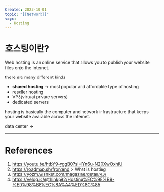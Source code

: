 ```yaml
---
Created: 2023-10-01
topic: "[[Network]]"
tags:
  - Hosting
---
```

# 호스팅이란?
Web hosting is an online service that allows you to publish your website files onto the internet. 

there are many different kinds
- **shared hosting** -> most popular and affordable type of hosting
- reseller hosting
- VPS(virtual private servers)
- dedicated servers

hosting is basically the computer and network infrastructure that keeps your website available across the internet. 

data center -> 

---
# References
1. https://youtu.be/htbY9-yggB0?si=IYn6u-N2OXwOxhiU
2. https://roadmap.sh/frontend > What is hosting
3. https://yozm.wishket.com/magazine/detail/43/
4. https://velog.io/@thinkp92/Hosting%EC%9B%B9-%ED%98%B8%EC%8A%A4%ED%8C%85
